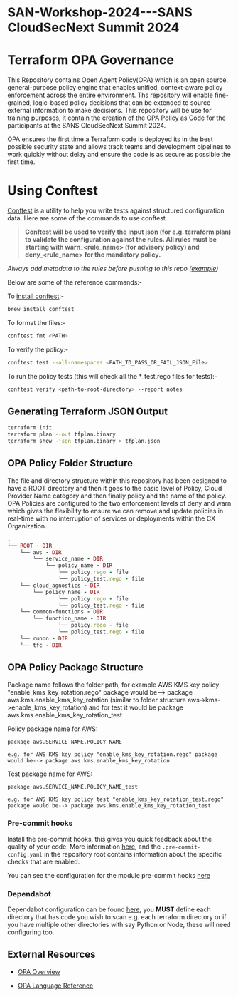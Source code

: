 # SAN-Workshop-2024---SANS CloudSecNext Summit 2024
# Terraform OPA Governance

This Repository contains Open Agent Policy(OPA) which is an open source, general-purpose policy engine that enables unified, context-aware policy enforcement across the entire environment.
Ths repository will enable fine-grained, logic-based policy decisions that can be extended to source external information to make decisions. This repository will be use for training purposes, it 
contain the creation of the OPA Policy as Code for the participants at the SANS CloudSecNext Summit 2024. 

OPA ensures the first time a Terraform code is deployed its in the best possible security state and allows track teams and development pipelines to work quickly without delay and ensure the code is as secure as possible the first time.

# Using Conftest
[Conftest](https://www.conftest.dev/) is a utility to help you write tests against structured configuration data. Here are some of the commands to use conftest.

> **Conftest will be used to verify the input json (for e.g. terraform plan) to validate the configuration against the rules. All rules must be starting with warn_<rule_name> (for advisory policy) and deny_<rule_name> for the mandatory policy.**

*Always add metadata to the rules before pushing to this repo ([example](https://github.com/terraform-opa-governance/blob/main/aws/kms/kms_key_deletion_window_30_days/kms_key_deletion_window_30_days.rego#L9-L29))*

Below are some of the reference commands:-

To [install conftest](https://www.conftest.dev/install/):-
```bash
brew install conftest
```

To format the files:-
```bash
conftest fmt <PATH>
```

To verify the policy:-
```bash
conftest test --all-namespaces <PATH_TO_PASS_OR_FAIL_JSON_File>
```

To run the policy tests (this will check all the *_test.rego files for tests):-
```bash
conftest verify <path-to-root-directory> --report notes
```

## Generating Terraform JSON Output

```bash
terraform init
terraform plan --out tfplan.binary
terraform show -json tfplan.binary > tfplan.json
```

## OPA Policy Folder Structure

The file and directory structure within this repository has been designed to have
a ROOT directory and then it goes to the basic level of Policy, Cloud Provider Name
category and then finally policy and the name of the policy.
OPA Policies are configured to the two enforcement levels of deny and warn which gives the
flexibility to ensure we can remove and update policies in real-time with no
interruption of services or deployments within the CX Organization.

```ruby
.
└── ROOT - DIR
    └── aws - DIR
        └── service_name - DIR
            └── policy_name - DIR
                └── policy.rego - file
                └── policy_test.rego - file
    └── cloud_agnostics - DIR
        └── policy_name - DIR
                └── policy.rego - file
                └── policy_test.rego - file
    └── common-functions - DIR
        └── function_name - DIR
                └── policy.rego - file
                └── policy_test.rego - file
    └── runon - DIR
    └── tfc - DIR        
```

## OPA Policy Package Structure
Package name follows the folder path, for example AWS KMS key policy "enable_kms_key_rotation.rego" package would be--> package aws.kms.enable_kms_key_rotation  (similar to folder structure aws->kms->enable_kms_key_rotation) and for test it would be package aws.kms.enable_kms_key_rotation_test

Policy package name for AWS:
```rego
package aws.SERVICE_NAME.POLICY_NAME

e.g. for AWS KMS key policy "enable_kms_key_rotation.rego" package would be--> package aws.kms.enable_kms_key_rotation
```

Test package name for AWS:
```rego
package aws.SERVICE_NAME.POLICY_NAME_test

e.g. for AWS KMS key policy test "enable_kms_key_rotation_test.rego" package would be--> package aws.kms.enable_kms_key_rotation_test
```
### Pre-commit hooks

Install the pre-commit hooks, this gives you quick feedback about the quality of your code. More information [here](https://pre-commit.com/#quick-start), and the `.pre-commit-config.yaml` in the repository root contains information about the specific checks that are enabled.

You can see the configuration for the module pre-commit hooks [here](./.pre-commit-config.yaml)

### Dependabot

Dependabot configuration can be found [here](./.github/dependabot.yml), you **MUST** define each directory that has code you wish to scan e.g. each terraform directory or if you have multiple other directories with say Python or Node, these will need configuring too.

## External Resources
- [OPA Overview](https://www.openpolicyagent.org/docs/latest/#rego)

- [OPA Language Reference](https://www.openpolicyagent.org/docs/latest/policy-reference/)
